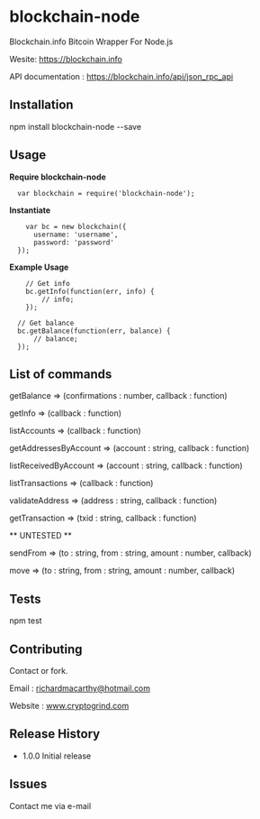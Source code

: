 
# blockchain-node

Blockchain.info Bitcoin Wrapper For Node.js

Wesite: https://blockchain.info

API documentation : https://blockchain.info/api/json_rpc_api

## Installation

  npm install blockchain-node --save

## Usage


**Require blockchain-node**

```
  var blockchain = require('blockchain-node');
```

**Instantiate**

```
	var bc = new blockchain({
      username: 'username',
      password: 'password'
  });
```

**Example Usage**

```
    // Get info
    bc.getInfo(function(err, info) {
        // info;
    });
```

```
  // Get balance
  bc.getBalance(function(err, balance) {
      // balance;
  });
```

## List of commands

getBalance => (confirmations : number, callback : function)

getInfo => (callback : function)

listAccounts => (callback : function)

getAddressesByAccount => (account : string, callback : function)

listReceivedByAccount => (account : string, callback : function)

listTransactions => (callback : function)

validateAddress => (address : string, callback : function)

getTransaction => (txid : string, callback : function)

** UNTESTED **

sendFrom => (to : string, from : string, amount : number, callback)

move => (to : string, from : string, amount : number, callback)

## Tests

  npm test

## Contributing

Contact or fork.

Email : richardmacarthy@hotmail.com

Website : www.cryptogrind.com

## Release History

* 1.0.0 Initial release

## Issues

Contact me via e-mail